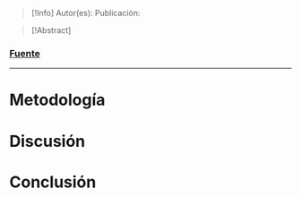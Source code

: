 >[!Info]
>Autor(es): 
>Publicación: 

> [!Abstract] 
> 
### [Fuente]()
---
# Metodología

	


# Discusión

	


# Conclusión

	

